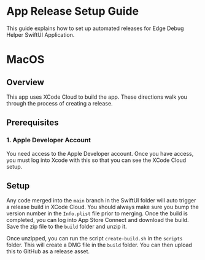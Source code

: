 # App Release Setup Guide

This guide explains how to set up automated releases for Edge Debug Helper SwiftUI Application.

# MacOS 

## Overview

This app uses XCode Cloud to build the app. These directions walk you through the process of creating a release.

## Prerequisites

### 1. Apple Developer Account
You need access to the Apple Developer account. Once you have access, you must log into Xcode with this so that you can see the XCode Cloud setup.  

## Setup

Any code merged into the `main` branch in the SwiftUI folder will auto trigger a release build in XCode Cloud.  You should always make sure you bump the version number in the `Info.plist` file prior to merging.  Once the build is completed, you can log into App Store Connect and download the build.  Save the zip file to the `build` folder and unzip it.

Once unzipped, you can run the script `create-build.sh` in the `scripts` folder.  This will create a DMG file in the `build` folder.  You can then upload this to GitHub as a release asset. 






